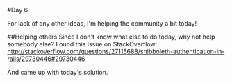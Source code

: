 #Day 6

For lack of any other ideas, I'm helping the community a bit today!

##Helping others
Since I don't know what else to do today, why not help somebody else?
Found this issue on StackOverflow:
http://stackoverflow.com/questions/27115688/shibboleth-authentication-in-rails/29730446#29730446

And came up with today's solution.
